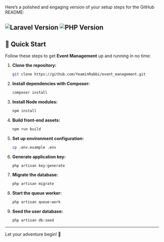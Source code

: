 Here’s a polished and engaging version of your setup steps for the GitHub README:

![Laravel Version](https://img.shields.io/badge/Laravel-%5E11.x-red)
![PHP Version](https://img.shields.io/badge/PHP-%5E8.2-blue)
---

## 🚀 Quick Start

Follow these steps to get **Event Management** up and running in no time:

1. **Clone the repository:**
   ```bash
   git clone https://github.com/YeaminRabbi/event_management.git
   ```
2. **Install dependencies with Composer:**
   ```bash
   composer install
   ```
3. **Install Node modules:**
   ```bash
   npm install
   ```
4. **Build front-end assets:**
   ```bash
   npm run build
   ```
5. **Set up environment configuration:**
   ```bash
   cp .env.example .env
   ```
6. **Generate application key:**
   ```bash
   php artisan key:generate
   ```
7. **Migrate the database:**
   ```bash
   php artisan migrate
   ```
8. **Start the queue worker:**
   ```bash
   php artisan queue:work
   ```
9. **Seed the user database:**
   ```bash
   php artisan db:seed
   ```

---

Let your adventure begin! 🌟